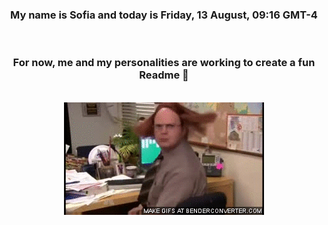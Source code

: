 


<div align="center">
<h3 >My name is Sofia and today is Friday, 13 August, 09:16 GMT-4</h3><br>
<h3 >For now, me and my personalities are working to create a fun Readme 👋
</h3><br>
<img src='img/dwight.gif' alt='working...'/>
</div>

